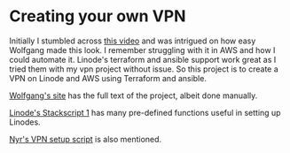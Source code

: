 # Creating your own VPN

Initially I stumbled across [this video](https://www.youtube.com/watch?v=gxpX_mubz2A&ab_channel=Wolfgang%27sChannel) and was intrigued on how easy Wolfgang made this look.  I remember struggling with it in AWS and how I could automate it.  Linode's terraform and ansible support work great as I tried them with my vpn project without issue.  So this project is to create a VPN on Linode and AWS using Terraform and ansible.

[Wolfgang's site](https://notthebe.ee/Creating-your-own-OpenVPN-server.html) has the full text of the project, albeit done manually.

[Linode's Stackscript 1](https://cloud.linode.com/stackscripts/1) has many pre-defined functions useful in setting up Linodes.

[Nyr's VPN setup script](https://github.com/Nyr/openvpn-install) is also mentioned.
